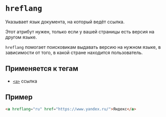# `hreflang`

Указывает язык документа, на который ведёт ссылка.

Этот атрибут нужен, только если у вашей страницы есть версия на другом языке.

`hreflang` помогает поисковикам выдавать версию на нужном языке, в зависимости от того, в какой стране находится пользователь.

## Применяется к тегам

- [`<a>`](../Tags/a.md) ссылка

## Пример

```html
<a hreflang="ru" href="https://www.yandex.ru/">Яндекс</a>
```
